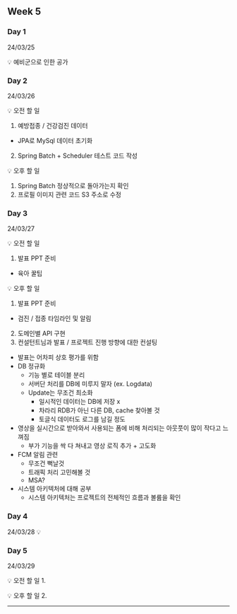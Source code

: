 ## Week 5


### Day 1 
24/03/25

💡 예비군으로 인한 공가
 

### Day 2
24/03/26

💡 오전 할 일
 1. 예방접종 / 건강검진 데이터
  - JPA로 MySql 데이터 초기화

 2. Spring Batch + Scheduler 테스트 코드 작성

💡 오후 할 일
 1. Spring Batch 정상적으로 돌아가는지 확인
 2. 프로필 이미지 관련 코드 S3 주소로 수정


### Day 3
24/03/27

💡 오전 할 일
 1. 발표 PPT 준비
  - 육아 꿀팁

💡 오후 할 일
 1. 발표 PPT 준비
  - 검진 / 접종 타임라인 및 알림
 2. 도메인별 API 구현
 3. 컨설턴트님과 발표 / 프로젝트 진행 방향에 대한 컨설팅
  - 발표는 어차피 상호 평가를 위함
  - DB 정규화
    - 기능 별로 테이블 분리
    - 서버단 처리를 DB에 미루지 말자 (ex. Logdata)
    - Update는 무조건 최소화
      - 일시적인 데이터는 DB에 저장 x
      - 차라리 RDB가 아닌 다른 DB, cache 찾아볼 것
      - 토글식 데이터도 로그를 남길 정도
  - 영상을 실시간으로 받아와서 사용되는 폼에 비해 처리되는 아웃풋이 많이 작다고 느껴짐
    - 부가 기능을 싹 다 쳐내고 영상 로직 추가 + 고도화
  - FCM 알림 관련
    - 무조건 뻑날것
    - 트래픽 처리 고민해볼 것
    - MSA?
  - 시스템 아키텍처에 대해 공부
    - 시스템 아키텍처는 프로젝트의 전체적인 흐름과 볼륨을 확인
    
### Day 4
24/03/28
💡 


### Day 5
24/03/29

💡 오전 할 일
 1. 

💡 오후 할 일
 2. 
 
---
